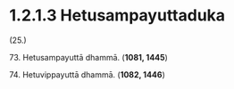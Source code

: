 # 1.2.1.3 Hetusampayuttaduka

(25.)

73\. Hetusampayuttā dhammā. (**1081, 1445**)

74\. Hetuvippayuttā dhammā. (**1082, 1446**)

